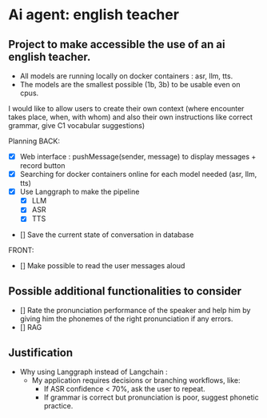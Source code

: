 # Ai agent: english teacher
## Project to make accessible the use of an ai english teacher. 
- All models are running locally on docker containers : asr, llm, tts. 
- The models are the smallest possible (1b, 3b) to be usable even on cpus.

I would like to allow users to create their own context (where encounter takes place, when, with whom) and also their own instructions like correct grammar, give C1 vocabular suggestions)

Planning
BACK: 
- [x] Web interface : pushMessage(sender, message) to display messages + record button
- [x] Searching for docker containers online for each model needed (asr, llm, tts)
- [x] Use Langgraph to make the pipeline
    - [x] LLM
    - [x] ASR
    - [x] TTS
- [] Save the current state of conversation in database

FRONT:
- [] Make possible to read the user messages aloud

## Possible additional functionalities to consider
- [] Rate the pronunciation performance of the speaker and help him by giving him the phonemes of the right pronunciation if any errors.
- [] RAG


## Justification
- Why using Langgraph instead of Langchain :
    - My application requires decisions or branching workflows, like:
        - If ASR confidence < 70%, ask the user to repeat.
        - If grammar is correct but pronunciation is poor, suggest phonetic practice.

